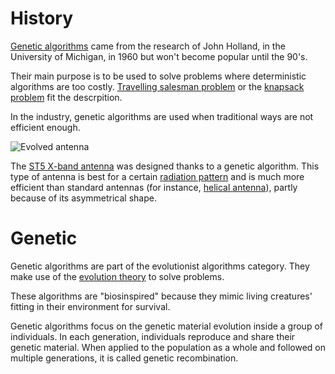 # History

[Genetic algorithms](https://en.wikipedia.org/wiki/Genetic_algorithm) came from the research of John Holland, in the University of Michigan, in 1960 but won't become popular until the 90's.

Their main purpose is to be used to solve problems where deterministic algorithms are too costly. [Travelling salesman problem](https://en.wikipedia.org/wiki/Travelling_salesman_problem) or the [knapsack problem](https://en.wikipedia.org/wiki/Knapsack_problem) fit the descrpition.

In the industry, genetic algorithms are used when traditional ways are not efficient enough.

![Evolved antenna](/img/St_5-xband-antenna.jpg "ST5 X-band antenna")

The [ST5 X-band antenna](https://en.wikipedia.org/wiki/Evolved_antenna) was designed thanks to a genetic algorithm. This type of antenna is best for a certain [radiation pattern](https://en.wikipedia.org/wiki/Radiation_pattern) and is much more efficient than standard antennas (for instance, [helical antenna](https://en.wikipedia.org/wiki/Helical_antenna)), partly because of its asymmetrical shape.

# Genetic

Genetic algorithms are part of the evolutionist algorithms category. They make use of the [evolution theory](https://en.wikipedia.org/wiki/Modern_synthesis) to solve problems.

These algorithms are "biosinspired" because they mimic living creatures' fitting in their environment for survival.

Genetic algorithms focus on the genetic material evolution inside a group of individuals.
In each generation, individuals reproduce and share their genetic material. When applied to the population as a whole and followed on multiple generations, it is called genetic recombination.

